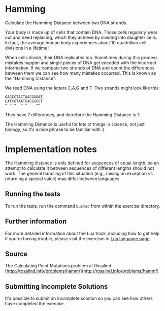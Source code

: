 # Hamming

Calculate the Hamming Distance between two DNA strands.

Your body is made up of cells that contain DNA. Those cells regularly wear out
and need replacing, which they achieve by dividing into daughter cells. In
fact, the average human body experiences about 10 quadrillion cell divisions in
a lifetime!

When cells divide, their DNA replicates too. Sometimes during this process
mistakes happen and single pieces of DNA get encoded with the incorrect
information. If we compare two strands of DNA and count the differences between
them we can see how many mistakes occurred. This is known as the "Hamming
Distance".

We read DNA using the letters C,A,G and T. Two strands might look like this:

    GAGCCTACTAACGGGAT
    CATCGTAATGACGGCCT
    ^ ^ ^  ^ ^    ^^

They have 7 differences, and therefore the Hamming Distance is 7.

The Hamming Distance is useful for lots of things in science, not just biology,
so it's a nice phrase to be familiar with :)

# Implementation notes

The Hamming distance is only defined for sequences of equal length, so an
attempt to calculate it between sequences of different lengths should not work.
The general handling of this situation (e.g., raising an exception vs returning
a special value) may differ between languages.

## Running the tests

To run the tests, run the command `busted` from within the exercise directory.

## Further information

For more detailed information about the Lua track, including how to get help if
you're having trouble, please visit the exercism.io [Lua language
page](http://exercism.io/tracks/lua/about).

## Source

The Calculating Point Mutations problem at Rosalind
[http://rosalind.info/problems/hamm/](http://rosalind.info/problems/hamm/)

## Submitting Incomplete Solutions
It's possible to submit an incomplete solution so you can see how others have
completed the exercise.

